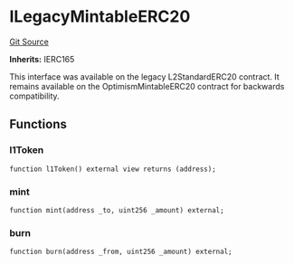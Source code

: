 # ILegacyMintableERC20
[Git Source](https://github.com/ethereum-optimism/optimism/blob/f7b73857601914eeea6fc4c1ba46ae99ca744d97/contracts/universal/IOptimismMintableERC20.sol)

**Inherits:**
IERC165

This interface was available on the legacy L2StandardERC20 contract. It remains available
on the OptimismMintableERC20 contract for backwards compatibility.


## Functions
### l1Token


```solidity
function l1Token() external view returns (address);
```

### mint


```solidity
function mint(address _to, uint256 _amount) external;
```

### burn


```solidity
function burn(address _from, uint256 _amount) external;
```

